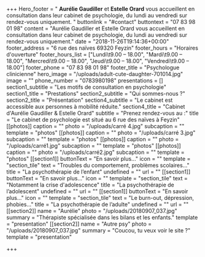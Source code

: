 +++
Hero_footer = " <b>Aurélie Gaudiller</b> et <b>Estelle Orard</b> vous accueillent en consultation dans leur cabinet de psychologie, du lundi au vendredi sur rendez-vous uniquement. "
buttonlink = "#contact"
buttontext = "07 83 98 01 98"
content = "Aurélie Gaudiller et Estelle Orard vous accueillent en consultation dans leur cabinet de psychologie, du lundi au vendredi sur rendez-vous uniquement."
date = "2018-11-26T19:14:36+00:00"
footer_address = "6 rue des naïves  69320 Feyzin"
footer_hours = "Horaires d'ouverture"
footer_hours_list = ["Lundi\t9.00 – 18.00", "Mardi\t9.00 – 18.00", "Mercredi\t9.00 – 18.00", "Jeudi\t9.00 – 18.00", "Vendredi\t9.00 – 18.00"]
footer_phone = "07 83 98 01 98"
footer_title = "Psychologue clinicienne"
hero_image = "/uploads/adult-cute-daughter-701014.jpg"
image = ""
phone_number = "0783980198"
presentations = []
section1_subtitle = "Les motifs de consultation en psychologie"
section1_title = "Prestations"
section2_subtitle = "Qui sommes-nous ?"
section2_title = "Présentation"
section4_subtitle = "Le cabinet est accessible aux personnes à mobilité réduite."
section4_title = "Cabinet d'Aurélie Gaudiller  & Estelle Orard"
subtitle = "Prenez rendez-vous au :"
title = "Le cabinet de psychologie est situé au 6 rue des naïves à Feyzin"
[[photos]]
caption = ""
photo = "/uploads/carré 4.jpg"
subcaption = ""
template = "photos"
[[photos]]
caption = ""
photo = "/uploads/carré 3.jpg"
subcaption = ""
template = "photos"
[[photos]]
caption = ""
photo = "/uploads/carré1.jpg"
subcaption = ""
template = "photos"
[[photos]]
caption = ""
photo = "/uploads/carré2.jpg"
subcaption = ""
template = "photos"
[[section1]]
buttonText = "En savoir plus..."
icon = ""
template = "section_tile"
text = "Troubles du comportement, problèmes scolaires..."
title = "La psychothérapie de l’enfant"
undefined = ""
url = ""
[[section1]]
buttonText = "En savoir plus..."
icon = ""
template = "section_tile"
text = "Notamment la crise d'adolescence"
title = "La psychothérapie de l’adolescent"
undefined = ""
url = ""
[[section1]]
buttonText = "En savoir plus..."
icon = ""
template = "section_tile"
text = "Le burn-out, dépression, phobies..."
title = "La psychothérapie de l’adulte"
undefined = ""
url = ""
[[section2]]
name = "Aurélie"
photo = "/uploads/20180907_037.jpg"
summary = "Thérapiste spécialisée dans les bilans et les enfants."
template = "presentation"
[[section2]]
name = "Autre psy"
photo = "/uploads/20180907_037.jpg"
summary = "Coucou, tu veux voir le site ?"
template = "presentation"

+++

